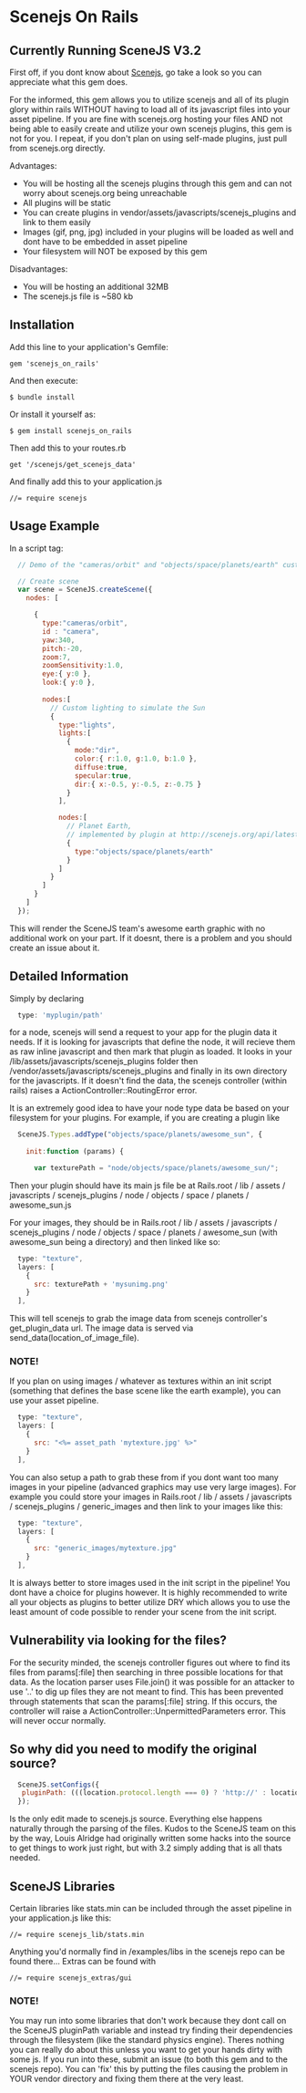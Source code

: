 # Scenejs On Rails
## Currently Running SceneJS V3.2

First off, if you dont know about [Scenejs](http://scenejs.org/), go take a look so you can appreciate what this gem does.

For the informed, this gem allows you to utilize scenejs and all of its plugin glory within rails WITHOUT having to load all
of its javascript files into your asset pipeline. If you are fine with scenejs.org hosting your files AND not being able to
easily create and utilize your own scenejs plugins, this gem is not for you. I repeat, if you don't plan on using self-made
plugins, just pull from scenejs.org directly.

Advantages:

* You will be hosting all the scenejs plugins through this gem and can not worry about scenejs.org being unreachable
* All plugins will be static
* You can create plugins in vendor/assets/javascripts/scenejs_plugins and link to them easily
* Images (gif, png, jpg) included in your plugins will be loaded as well and dont have to be embedded in asset pipeline
* Your filesystem will NOT be exposed by this gem

Disadvantages:
* You will be hosting an additional 32MB
* The scenejs.js file is ~580 kb

## Installation

Add this line to your application's Gemfile:

    gem 'scenejs_on_rails'

And then execute:

    $ bundle install

Or install it yourself as:

    $ gem install scenejs_on_rails

Then add this to your routes.rb
    
    get '/scenejs/get_scenejs_data'

And finally add this to your application.js

    //= require scenejs

## Usage Example
In a script tag:

```javascript
  // Demo of the "cameras/orbit" and "objects/space/planets/earth" custom node types

  // Create scene
  var scene = SceneJS.createScene({
    nodes: [

      {
        type:"cameras/orbit",
        id : "camera",
        yaw:340,
        pitch:-20,
        zoom:7,
        zoomSensitivity:1.0,
        eye:{ y:0 },
        look:{ y:0 },
     
        nodes:[
          // Custom lighting to simulate the Sun
          {
            type:"lights",
            lights:[
              {
                mode:"dir",
                color:{ r:1.0, g:1.0, b:1.0 },
                diffuse:true,
                specular:true,
                dir:{ x:-0.5, y:-0.5, z:-0.75 }
              }
            ],

            nodes:[
              // Planet Earth,
              // implemented by plugin at http://scenejs.org/api/latest/plugins/node/objects/space/planets/earth.js
              {
                type:"objects/space/planets/earth"
              }
            ]
          }
        ]
      }
    ]
  });
```

This will render the SceneJS team's awesome earth graphic with no additional work on your part. If it doesnt, there is a problem
and you should create an issue about it.

## Detailed Information

Simply by declaring 

```javascript
  type: 'myplugin/path'
```
for a node, scenejs will send a request to your app for the plugin data it needs. If it is looking for javascripts that define the node,
it will recieve them as raw inline javascript and then mark that plugin as loaded. It looks in your /lib/assets/javascripts/scenejs_plugins folder
then /vendor/assets/javascripts/scenejs_plugins and finally in its own directory for the javascripts. If it doesn't find the data, the scenejs controller (within rails) raises a 
ActionController::RoutingError error.

It is an extremely good idea to have your node type data be based on your filesystem for your plugins. For example, if you are creating a plugin like

```javascript
  SceneJS.Types.addType("objects/space/planets/awesome_sun", {
    
    init:function (params) {

      var texturePath = "node/objects/space/planets/awesome_sun/";
```
Then your plugin should have its main js file be at Rails.root / lib / assets / javascripts / scenejs_plugins / node / objects / space / planets / awesome_sun.js

For your images, they should be in Rails.root / lib / assets / javascripts / scenejs_plugins / node / objects / space / planets / awesome_sun (with awesome_sun being
a directory) and then linked like so:

```javascript
  type: "texture",
  layers: [
    {
      src: texturePath + 'mysunimg.png'
    }
  ],
```
This will tell scenejs to grab the image data from scenejs controller's get_plugin_data url. The image data is served via send_data(location_of_image_file).

### NOTE!

If you plan on using images / whatever as textures within an init script (something that defines the base scene like the earth example), you can use your asset pipeline.

```javascript
  type: "texture",
  layers: [
    {
      src: "<%= asset_path 'mytexture.jpg' %>"
    }
  ],
```
You can also setup a path to grab these from if you dont want too many images in your pipeline (advanced graphics may use very large images). For example you could store
 your images in Rails.root / lib / assets / javascripts / scenejs_plugins / generic_images and then link to your images like this:

```javascript
  type: "texture",
  layers: [
    {
      src: "generic_images/mytexture.jpg"
    }
  ],

```
It is always better to store images used in the init script in the pipeline! You dont have a choice for plugins however. It is highly recommended to write all your objects
as plugins to better utilize DRY which allows you to use the least amount of code possible to render your scene from the init script.

## Vulnerability via looking for the files?

For the security minded, the scenejs controller figures out where to find its files from params[:file] then searching in three possible locations for that data.
As the location parser uses File.join() it was possible for an attacker to use '..' to dig up files they are not meant to find. This has been prevented through
statements that scan the params[:file] string. If this occurs, the controller will raise a ActionController::UnpermittedParameters error. This will never occur
normally.

## So why did you need to modify the original source?

```javascript
  SceneJS.setConfigs({
   pluginPath: (((location.protocol.length === 0) ? 'http://' : location.protocol + '//') + location.host + '/scenejs/get_scenejs_data.js?file=')
  });
```

Is the only edit made to scenejs.js source. Everything else happens naturally through the parsing of the files. Kudos to the SceneJS team on this by the way,
Louis Alridge had originally written some hacks into the source to get things to work just right, but with 3.2 simply adding that is all thats needed.



## SceneJS Libraries

Certain libraries like stats.min can be included through the asset pipeline in your application.js like this:

    //= require scenejs_lib/stats.min

Anything you'd normally find in /examples/libs in the scenejs repo can be found there... Extras can be found with

    //= require scenejs_extras/gui

### NOTE!

You may run into some libraries that don't work because they dont call on the SceneJS pluginPath variable and instead try finding their dependencies
through the filesystem (like the standard physics engine). Theres nothing you can really do about this unless you want to get your hands dirty with some js.
If you run into these, submit an issue (to both this gem and to the scenejs repo). You can 'fix' this by putting the files causing the problem in YOUR vendor
directory and fixing them there at the very least. 